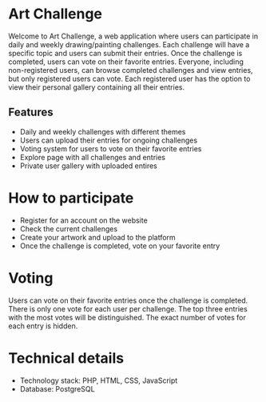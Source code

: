 # Art Challenge

Welcome to Art Challenge, a web application where users can participate in daily and weekly drawing/painting challenges.
Each challenge will have a specific topic and users can submit their entries.
Once the challenge is completed, users can vote on their favorite entries.
Everyone, including non-registered users, can browse completed challenges and view entries, but only registered users
can vote.
Each registered user has the option to view their personal gallery containing all their entries.

## Features

- Daily and weekly challenges with different themes
- Users can upload their entries for ongoing challenges
- Voting system for users to vote on their favorite entries
- Explore page with all challenges and entries
- Private user gallery with uploaded entires

# How to participate

- Register for an account on the website
- Check the current challenges
- Create your artwork and upload to the platform
- Once the challenge is completed, vote on your favorite entry

# Voting

Users can vote on their favorite entries once the challenge is completed.
There is only one vote for each user per challenge.
The top three entries with the most votes will be distinguished.
The exact number of votes for each entry is hidden.

# Technical details

- Technology stack: PHP, HTML, CSS, JavaScript
- Database: PostgreSQL
